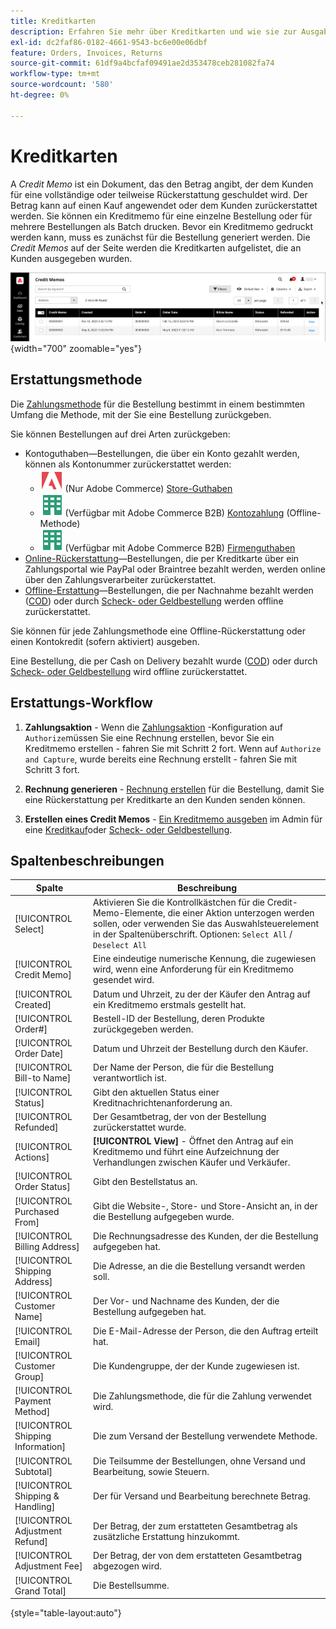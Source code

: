 ```yaml
---
title: Kreditkarten
description: Erfahren Sie mehr über Kreditkarten und wie sie zur Ausgabe einer teilweisen oder vollständigen Rückerstattung verwendet werden.
exl-id: dc2faf86-0182-4661-9543-bc6e00e06dbf
feature: Orders, Invoices, Returns
source-git-commit: 61df9a4bcfaf09491ae2d353478ceb281082fa74
workflow-type: tm+mt
source-wordcount: '580'
ht-degree: 0%

---
```


# Kreditkarten

A _Credit Memo_ ist ein Dokument, das den Betrag angibt, der dem Kunden für eine vollständige oder teilweise Rückerstattung geschuldet wird. Der Betrag kann auf einen Kauf angewendet oder dem Kunden zurückerstattet werden. Sie können ein Kreditmemo für eine einzelne Bestellung oder für mehrere Bestellungen als Batch drucken. Bevor ein Kreditmemo gedruckt werden kann, muss es zunächst für die Bestellung generiert werden. Die _Credit Memos_ auf der Seite werden die Kreditkarten aufgelistet, die an Kunden ausgegeben wurden.

![Credit Memos](./assets/credit-memos.png){width="700" zoomable="yes"}

## Erstattungsmethode

Die [Zahlungsmethode](payments.md) für die Bestellung bestimmt in einem bestimmten Umfang die Methode, mit der Sie eine Bestellung zurückgeben.

Sie können Bestellungen auf drei Arten zurückgeben:

- Kontoguthaben—Bestellungen, die über ein Konto gezahlt werden, können als Kontonummer zurückerstattet werden:
   - ![Adobe Commerce](../assets/adobe-logo.svg) (Nur Adobe Commerce) [Store-Guthaben](../customers/store-credit-using.md)
   - ![Adobe Commerce B2B](../assets/b2b.svg) (Verfügbar mit Adobe Commerce B2B) [Kontozahlung](../b2b/enable-basic-features.md#configure-payment-on-account) (Offline-Methode)
   - ![Adobe Commerce B2B](../assets/b2b.svg) (Verfügbar mit Adobe Commerce B2B) [Firmenguthaben](../b2b/credit-company.md)
- [Online-Rückerstattung](payments.md#online-payment-methods)—Bestellungen, die per Kreditkarte über ein Zahlungsportal wie PayPal oder Braintree bezahlt werden, werden online über den Zahlungsverarbeiter zurückerstattet.
- [Offline-Erstattung](payments.md#offline-payment-methods)—Bestellungen, die per Nachnahme bezahlt werden ([COD](cash-on-delivery.md)) oder durch [Scheck- oder Geldbestellung](check-money-order.md) werden offline zurückerstattet.

Sie können für jede Zahlungsmethode eine Offline-Rückerstattung oder einen Kontokredit (sofern aktiviert) ausgeben.

Eine Bestellung, die per Cash on Delivery bezahlt wurde ([COD](cash-on-delivery.md)) oder durch [Scheck- oder Geldbestellung](check-money-order.md) wird offline zurückerstattet.

## Erstattungs-Workflow

1. **Zahlungsaktion** - Wenn die [Zahlungsaktion](credit-memo-create.md#payment-action-setting) -Konfiguration auf `Authorize`müssen Sie eine Rechnung erstellen, bevor Sie ein Kreditmemo erstellen - fahren Sie mit Schritt 2 fort. Wenn auf `Authorize and Capture`, wurde bereits eine Rechnung erstellt - fahren Sie mit Schritt 3 fort.

1. **Rechnung generieren** - [Rechnung erstellen](invoices.md#create-an-invoice) für die Bestellung, damit Sie eine Rückerstattung per Kreditkarte an den Kunden senden können.

1. **Erstellen eines Credit Memos** - [Ein Kreditmemo ausgeben](credit-memo-create.md) im Admin für eine [Kreditkauf](credit-memo-create.md#issue-a-refund-for-a-credit-purchase)oder [Scheck- oder Geldbestellung](credit-memo-create.md#issue-an-offline-refund-for-check-or-money-order).

## Spaltenbeschreibungen

| Spalte | Beschreibung |
|--- |--- |
| [!UICONTROL Select] | Aktivieren Sie die Kontrollkästchen für die Credit-Memo-Elemente, die einer Aktion unterzogen werden sollen, oder verwenden Sie das Auswahlsteuerelement in der Spaltenüberschrift. Optionen: `Select All` / `Deselect All` |
| [!UICONTROL Credit Memo] | Eine eindeutige numerische Kennung, die zugewiesen wird, wenn eine Anforderung für ein Kreditmemo gesendet wird. |
| [!UICONTROL Created] | Datum und Uhrzeit, zu der der Käufer den Antrag auf ein Kreditmemo erstmals gestellt hat. |
| [!UICONTROL Order#] | Bestell-ID der Bestellung, deren Produkte zurückgegeben werden. |
| [!UICONTROL Order Date] | Datum und Uhrzeit der Bestellung durch den Käufer. |
| [!UICONTROL Bill-to Name] | Der Name der Person, die für die Bestellung verantwortlich ist. |
| [!UICONTROL Status] | Gibt den aktuellen Status einer Kreditnachrichtenanforderung an. |
| [!UICONTROL Refunded] | Der Gesamtbetrag, der von der Bestellung zurückerstattet wurde. |
| [!UICONTROL Actions] | **[!UICONTROL View]** - Öffnet den Antrag auf ein Kreditmemo und führt eine Aufzeichnung der Verhandlungen zwischen Käufer und Verkäufer. |
| [!UICONTROL Order Status] | Gibt den Bestellstatus an. |
| [!UICONTROL Purchased From] | Gibt die Website-, Store- und Store-Ansicht an, in der die Bestellung aufgegeben wurde. |
| [!UICONTROL Billing Address] | Die Rechnungsadresse des Kunden, der die Bestellung aufgegeben hat. |
| [!UICONTROL Shipping Address] | Die Adresse, an die die Bestellung versandt werden soll. |
| [!UICONTROL Customer Name] | Der Vor- und Nachname des Kunden, der die Bestellung aufgegeben hat. |
| [!UICONTROL Email] | Die E-Mail-Adresse der Person, die den Auftrag erteilt hat. |
| [!UICONTROL Customer Group] | Die Kundengruppe, der der Kunde zugewiesen ist. |
| [!UICONTROL Payment Method] | Die Zahlungsmethode, die für die Zahlung verwendet wird. |
| [!UICONTROL Shipping Information] | Die zum Versand der Bestellung verwendete Methode. |
| [!UICONTROL Subtotal] | Die Teilsumme der Bestellungen, ohne Versand und Bearbeitung, sowie Steuern. |
| [!UICONTROL Shipping & Handling] | Der für Versand und Bearbeitung berechnete Betrag. |
| [!UICONTROL Adjustment Refund] | Der Betrag, der zum erstatteten Gesamtbetrag als zusätzliche Erstattung hinzukommt. |
| [!UICONTROL Adjustment Fee] | Der Betrag, der von dem erstatteten Gesamtbetrag abgezogen wird. |
| [!UICONTROL Grand Total] | Die Bestellsumme. |

{style="table-layout:auto"}

